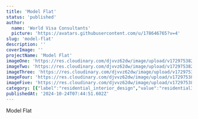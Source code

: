 ```yaml
---
title: 'Model Flat'
status: 'published'
author:
  name: 'World Visa Consultants'
  picture: 'https://avatars.githubusercontent.com/u/178646765?v=4'
slug: 'model-flat'
description: ''
coverImage: ''
projectName: 'Model Flat'
imageOne: 'https://res.cloudinary.com/djvvz62dw/image/upload/v1729753820/greywall/projects/Model%20Flat/model-1_mkioeo.webp'
imageTwo: 'https://res.cloudinary.com/djvvz62dw/image/upload/v1729753821/greywall/projects/Model%20Flat/model-10_zfd9qu.webp'
imageThree: 'https://res.cloudinary.com/djvvz62dw/image/upload/v1729753822/greywall/projects/Model%20Flat/model-3_vpwgn2.webp'
imageFour: 'https://res.cloudinary.com/djvvz62dw/image/upload/v1729753822/greywall/projects/Model%20Flat/model-5_unwq2d.webp'
imageFive: 'https://res.cloudinary.com/djvvz62dw/image/upload/v1729753822/greywall/projects/Model%20Flat/model-9_rpvaoy.webp'
category: [{"label":"residential_interior_design","value":"residentialInteriorDesign"}]
publishedAt: '2024-10-24T07:44:51.602Z'
---
```


Model Flat